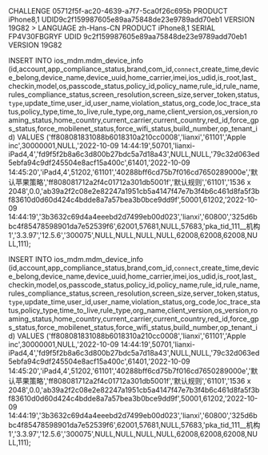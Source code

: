 

<dict>
        <key>CHALLENGE</key>
        <string>05712f5f-ac20-4639-a7f7-5ca0f26c695b</string>
        <key>PRODUCT</key>
        <string>iPhone8,1</string>
        <key>UDID</key><string>9c2f159987605e89aa75848de23e9789add70eb1</string>
        <key>VERSION</key>
        <string>19G82</string>
</dict>
</plist>>


<plist version="1.0">
<dict>
        <key>LANGUAGE</key>
        <string>zh-Hans-CN</string>
        <key>PRODUCT</key>
        <string>iPhone8,1</string>
        <key>SERIAL</key>
        <string>FP4V30FBGRYF</string>
        <key>UDID</key>
        <string>9c2f159987605e89aa75848de23e9789add70eb1</string>
        <key>VERSION</key>
        <string>19G82</string>
</dict>
</plist>


INSERT INTO ios_mdm.mdm_device_info (id,account,app_compliance_status,brand,com_id,`connect`,create_time,device_belong,device_name,device_uuid,home_carrier,imei,ios_udid,is_root,last_checkin,model,os,passcode_status,policy_id,policy_name,rule_id,rule_name,rules_compliance_status,screen_resolution,screen_size,server_token,status,`type`,update_time,user_id,user_name,violation_status,org_code,loc_trace_status,policy_type,time_to_live,rule_type,org_name,client_version,os_version,roaming_status,home_country,current_carrier,current_country,red_id,force_gps_status,force_mobilenet_status,force_wifi_status,build_number,op_tenant_id) VALUES
	 ('ff808081831088b6018310a210cc0008','lianxi','61101','Apple inc',30000001,NULL,'2022-10-09 14:44:19',50701,'lianxi-iPad4,4','fd9f5f2b8a6c3d800b27bdc5a7d18a43',NULL,NULL,'79c32d063ed5ebfa94c9df245504e8acf15a400c',61401,'2022-10-09 14:45:20','iPad4,4',51202,'61101','40288bff6cd75b7f016cd7650289000e','默认苹果策略','ff808081712a2f4c01712a301db5001f','默认规则','61101','1536 x 2048',0.0,'ab39a2f2c08e2e82247a1951cb5a4147f47e7b3f4b6c461d8fa5f3bf83610d0d60d424c4bdde8a7a57bea3b0bce9dd9f',50001,61202,'2022-10-09 14:44:19','3b3632c69d4a4eeebd2d7499eb00d023','lianxi','60800','325d6bbc4f85478598901da7e52539f6',62001,57681,NULL,57683,'pka_tid_111__机构1','3.3.97','12.5.6','300075',NULL,NULL,NULL,NULL,62008,62008,62008,NULL,111);




INSERT INTO ios_mdm.mdm_device_info (id,account,app_compliance_status,brand,com_id,`connect`,create_time,device_belong,device_name,device_uuid,home_carrier,imei,ios_udid,is_root,last_checkin,model,os,passcode_status,policy_id,policy_name,rule_id,rule_name,rules_compliance_status,screen_resolution,screen_size,server_token,status,`type`,update_time,user_id,user_name,violation_status,org_code,loc_trace_status,policy_type,time_to_live,rule_type,org_name,client_version,os_version,roaming_status,home_country,current_carrier,current_country,red_id,force_gps_status,force_mobilenet_status,force_wifi_status,build_number,op_tenant_id) VALUES
	 ('ff808081831088b6018310a210cc0008','lianxi','61101','Apple inc',30000001,NULL,'2022-10-09 14:44:19',50701,'lianxi-iPad4,4','fd9f5f2b8a6c3d800b27bdc5a7d18a43',NULL,NULL,'79c32d063ed5ebfa94c9df245504e8acf15a400c',61401,'2022-10-09 14:45:20','iPad4,4',51202,'61101','40288bff6cd75b7f016cd7650289000e','默认苹果策略','ff808081712a2f4c01712a301db5001f','默认规则','61101','1536 x 2048',0.0,'ab39a2f2c08e2e82247a1951cb5a4147f47e7b3f4b6c461d8fa5f3bf83610d0d60d424c4bdde8a7a57bea3b0bce9dd9f',50001,61202,'2022-10-09 14:44:19','3b3632c69d4a4eeebd2d7499eb00d023','lianxi','60800','325d6bbc4f85478598901da7e52539f6',62001,57681,NULL,57683,'pka_tid_111__机构1','3.3.97','12.5.6','300075',NULL,NULL,NULL,NULL,62008,62008,62008,NULL,111);